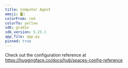 ```yaml
---
title: Computer Agent
emoji: 🖥️🧠
colorFrom: red
colorTo: yellow
sdk: gradio
sdk_version: 5.23.1
app_file: app.py
pinned: true
---
```


Check out the configuration reference at https://huggingface.co/docs/hub/spaces-config-reference
